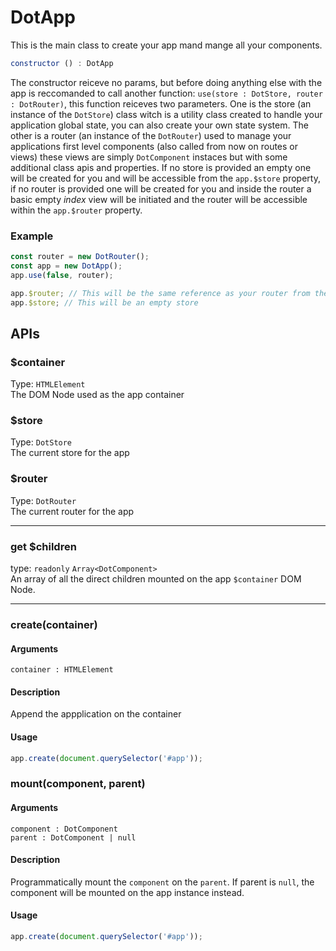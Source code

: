 # DotApp

This is the main class to create your app mand mange all your components.

```js
constructor () : DotApp
```
The constructor reiceve no params, but before doing anything else with the app is reccomanded to call another function: `use(store : DotStore, router : DotRouter)`, this function reiceves two parameters. One is the store (an instance of the `DotStore`) class witch is a utility class created to handle your application global state, you can also create your own state system. The other is a router (an instance of the `DotRouter`) used to manage your applications first level components (also called from now on routes or views) these views are simply `DotComponent` instaces but with some additional class apis and properties. If no store is provided an empty one will be created for you and will be accessible from the `app.$store` property, if no router is provided one will be created for you and inside the router a basic empty *index* view will be initiated and the router will be accessible within the `app.$router` property.
### Example
```js
const router = new DotRouter();
const app = new DotApp();
app.use(false, router);

app.$router; // This will be the same reference as your router from the first line
app.$store; // This will be an empty store
```

## APIs

### $container
Type: `HTMLElement`
<br>
The DOM Node used as the app container

### $store
Type: `DotStore`
<br>
The current store for the app

### $router
Type: `DotRouter`
<br>
The current router for the app

---

### get $children
type: `readonly` `Array<DotComponent>`
<br>
An array of all the direct children mounted on the app `$container` DOM Node.

---

### create(container)
#### Arguments
`container : HTMLElement`
#### Description
Append the appplication on the container
#### Usage
```js
app.create(document.querySelector('#app'));
```

### mount(component, parent)
#### Arguments
`component : DotComponent`<br>
`parent : DotComponent | null`
#### Description
Programmatically mount the `component` on the `parent`. If parent is `null`, the component will
be mounted on the app instance instead.
#### Usage
```js
app.create(document.querySelector('#app'));
```